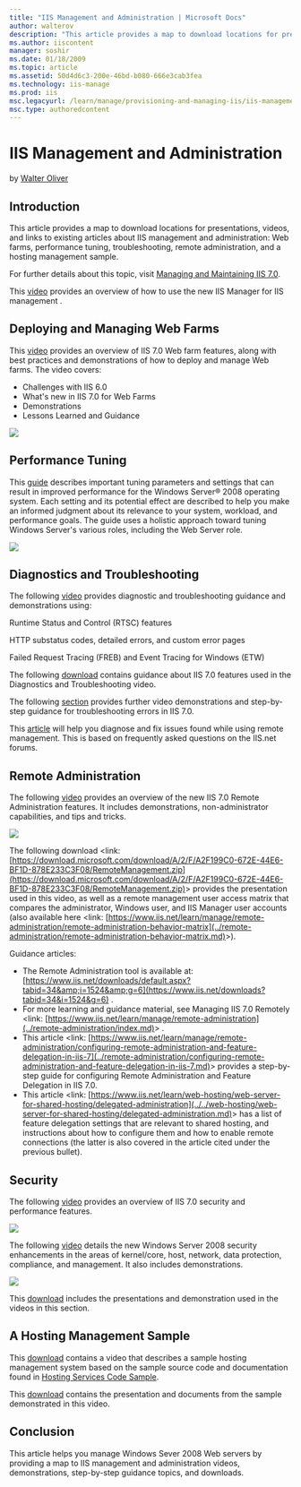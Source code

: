 ```yaml
---
title: "IIS Management and Administration | Microsoft Docs"
author: walterov
description: "This article provides a map to download locations for presentations, videos, and links to existing articles about IIS management and administration: Web farm..."
ms.author: iiscontent
manager: soshir
ms.date: 01/18/2009
ms.topic: article
ms.assetid: 50d4d6c3-200e-46bd-b080-666e3cab3fea
ms.technology: iis-manage
ms.prod: iis
msc.legacyurl: /learn/manage/provisioning-and-managing-iis/iis-management-and-administration
msc.type: authoredcontent
---
```

IIS Management and Administration
====================
by [Walter Oliver](https://github.com/walterov)

## Introduction

This article provides a map to download locations for presentations, videos, and links to existing articles about IIS management and administration: Web farms, performance tuning, troubleshooting, remote administration, and a hosting management sample.

For further details about this topic, visit [Managing and Maintaining IIS 7.0](../index.md).

This [video](https://mediadl.microsoft.com/mediadl/IISNET/Media/HDA20-IIS/RemoteManager.wmv) provides an overview of how to use the new IIS Manager for IIS management .

## Deploying and Managing Web Farms

This [video](https://mediadl.microsoft.com/mediadl/IISNET/Media/HDA20-IIS/Managing%20and%20Deploying%20Web%20Farms.wmv) provides an overview of IIS 7.0 Web farm features, along with best practices and demonstrations of how to deploy and manage Web farms. The video covers:

- Challenges with IIS 6.0
- What's new in IIS 7.0 for Web Farms
- Demonstrations
- Lessons Learned and Guidance

[![](iis-management-and-administration/_static/image2.jpg)](iis-management-and-administration/_static/image1.jpg)

## Performance Tuning

This [guide](https://download.microsoft.com/download/E/7/5/E75F1B3E-C341-4E67-906A-24ABB0E59278/PerformanceTuningWS2008.zip) describes important tuning parameters and settings that can result in improved performance for the Windows Server® 2008 operating system. Each setting and its potential effect are described to help you make an informed judgment about its relevance to your system, workload, and performance goals. The guide uses a holistic approach toward tuning Windows Server's various roles, including the Web Server role.

[![](iis-management-and-administration/_static/image4.jpg)](iis-management-and-administration/_static/image3.jpg)

## Diagnostics and Troubleshooting

The following [video](https://mediadl.microsoft.com/mediadl/IISNET/Media/HDA20-IIS/Internet%20Information%20Services%207.0%20Diagnostics%20and%20Troubleshooting.wmv) provides diagnostic and troubleshooting guidance and demonstrations using:

Runtime Status and Control (RTSC) features

HTTP substatus codes, detailed errors, and custom error pages

Failed Request Tracing (FREB) and Event Tracing for Windows (ETW)

The following [download](https://download.microsoft.com/download/E/7/5/E75F1B3E-C341-4E67-906A-24ABB0E59278/IIS7DiagnosticsTroubleshooting.zip) contains guidance about IIS 7.0 features used in the Diagnostics and Troubleshooting video.

The following [section](../../troubleshoot/index.md) provides further video demonstrations and step-by-step guidance for troubleshooting errors in IIS 7.0.

This [article](../../troubleshoot/remote-administration-issues/diagnosing-failures-with-remote-administration.md) will help you diagnose and fix issues found while using remote management. This is based on frequently asked questions on the IIS.net forums.

## Remote Administration

The following [video](https://mediadl.microsoft.com/mediadl/IISNET/Media/HDA20-IIS/Securely%20Delegating%20remote%20Web%20Site%20Administration.wmv) provides an overview of the new IIS 7.0 Remote Administration features. It includes demonstrations, non-administrator capabilities, and tips and tricks.

[![](iis-management-and-administration/_static/image6.jpg)](iis-management-and-administration/_static/image5.jpg)

The following download &lt;link: [https://download.microsoft.com/download/A/2/F/A2F199C0-672E-44E6-BF1D-878E233C3F08/RemoteManagement.zip](https://download.microsoft.com/download/A/2/F/A2F199C0-672E-44E6-BF1D-878E233C3F08/RemoteManagement.zip)&gt; provides the presentation used in this video, as well as a remote management user access matrix that compares the administrator, Windows user, and IIS Manager user accounts (also available here &lt;link: [https://www.iis.net/learn/manage/remote-administration/remote-administration-behavior-matrix](../remote-administration/remote-administration-behavior-matrix.md)&gt;).

Guidance articles:

- The Remote Administration tool is available at: [https://www.iis.net/downloads/default.aspx?tabid=34&amp;i=1524&amp;g=6](https://www.iis.net/downloads?tabid=34&i=1524&g=6) .
- For more learning and guidance material, see Managing IIS 7.0 Remotely &lt;link: [https://www.iis.net/learn/manage/remote-administration](../remote-administration/index.md)&gt; .
- This article &lt;link: [https://www.iis.net/learn/manage/remote-administration/configuring-remote-administration-and-feature-delegation-in-iis-7](../remote-administration/configuring-remote-administration-and-feature-delegation-in-iis-7.md)&gt; provides a step-by-step guide for configuring Remote Administration and Feature Delegation in IIS 7.0.
- This article &lt;link: [https://www.iis.net/learn/web-hosting/web-server-for-shared-hosting/delegated-administration](../../web-hosting/web-server-for-shared-hosting/delegated-administration.md)&gt; has a list of feature delegation settings that are relevant to shared hosting, and instructions about how to configure them and how to enable remote connections (the latter is also covered in the article cited under the previous bullet).

## Security

The following [video](https://mediadl.microsoft.com/mediadl/IISNET/Media/SecuringandTuningIIS7.wmv) provides an overview of IIS 7.0 security and performance features.  
  
 [![](iis-management-and-administration/_static/image8.jpg)](iis-management-and-administration/_static/image7.jpg)

The following [video](https://mediadl.microsoft.com/mediadl/IISNET/Media/WindowsServer2008Security.wmv) details the new Windows Server 2008 security enhancements in the areas of kernel/core, host, network, data protection, compliance, and management. It also includes demonstrations.

[![](iis-management-and-administration/_static/image10.jpg)](iis-management-and-administration/_static/image9.jpg)

This [download](https://download.microsoft.com/download/E/7/5/E75F1B3E-C341-4E67-906A-24ABB0E59278/WS2008Security.zip) includes the presentations and demonstration used in the videos in this section.

## A Hosting Management Sample

This [download](https://download.microsoft.com/download/A/2/F/A2F199C0-672E-44E6-BF1D-878E233C3F08/IIS7HostingManagement.zip) contains a video that describes a sample hosting management system based on the sample source code and documentation found in [Hosting Services Code Sample](index.md).

This [download](https://download.microsoft.com/download/A/2/F/A2F199C0-672E-44E6-BF1D-878E233C3F08/ManagementServicesforHosters.zip) contains the presentation and documents from the sample demonstrated in this video.

## Conclusion

This article helps you manage Windows Sever 2008 Web servers by providing a map to IIS management and administration videos, demonstrations, step-by-step guidance topics, and downloads.
